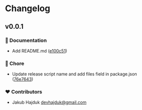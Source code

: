 # Changelog


## v0.0.1


### 📖 Documentation

- Add README.md ([e100c51](https://github.com/jakub-hajduk/figwire/commit/e100c51))

### 🏡 Chore

- Update release script name and add files field in package.json ([76e7643](https://github.com/jakub-hajduk/figwire/commit/76e7643))

### ❤️ Contributors

- Jakub Hajduk <devhajduk@gmail.com>

